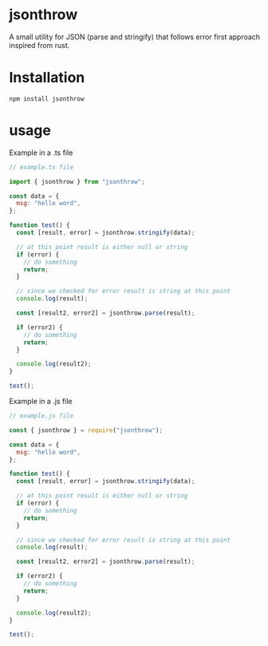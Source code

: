 # jsonthrow
A small utility for JSON (parse and stringify) that follows error first approach inspired from rust.

# Installation

```
npm install jsonthrow
```

# usage

Example in a .ts file

```js
// example.ts file

import { jsonthrow } from "jsonthrow";

const data = {
  msg: "hello word",
};

function test() {
  const [result, error] = jsonthrow.stringify(data);

  // at this point result is either null or string
  if (error) {
    // do something
    return;
  }

  // since we checked for error result is string at this point
  console.log(result);

  const [result2, error2] = jsonthrow.parse(result);

  if (error2) {
    // do something
    return;
  }

  console.log(result2);
}

test();
```

Example in a .js file

```js
// example.js file

const { jsonthrow } = require("jsonthrow");

const data = {
  msg: "hello word",
};

function test() {
  const [result, error] = jsonthrow.stringify(data);

  // at this point result is either null or string
  if (error) {
    // do something
    return;
  }

  // since we checked for error result is string at this point
  console.log(result);

  const [result2, error2] = jsonthrow.parse(result);

  if (error2) {
    // do something
    return;
  }

  console.log(result2);
}

test();
```